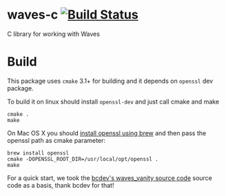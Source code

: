 # waves-c [![Build Status](https://travis-ci.org/wavesplatform/waves-c.svg?branch=master)](https://travis-ci.org/wavesplatform/waves-c)

C library for working with Waves

# Build

This package uses `cmake` 3.1+ for building and it depends on `openssl` dev package.

To build it on linux should install `openssl-dev` and just call cmake and make

```
cmake .
make
```

On Mac OS X you should [install openssl using brew](http://brewformulas.org/Openssl) and then pass the openssl path as cmake parameter:

```
brew install openssl
cmake -DOPENSSL_ROOT_DIR=/usr/local/opt/openssl .
make
```

For a quick start, we took the [bcdev's waves_vanity source code](https://github.com/bcdev-/waves_vanity) source code as a basis, thank bcdev for that!
